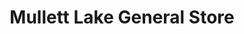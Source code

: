 ---
title: "Mullett Lake General Store"
url: /cheboygan/mullett-lake-general-store/
shop: convenience
---
